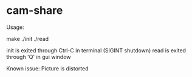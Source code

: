 cam-share
=========
Usage:

make
./init
./read

init is exited through Ctrl-C in terminal (SIGINT shutdown)
read is exited through 'Q' in gui window

Known issue:
Picture is distorted